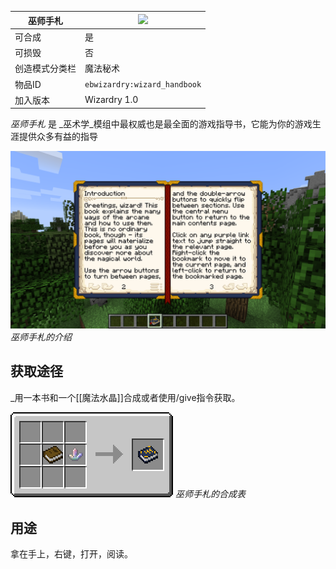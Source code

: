 | 巫师手札 |![](https://github.com/Electroblob77/Wizardry/blob/1.12.2/src/main/resources/assets/ebwizardry/textures/items/wizard_handbook.png)|
|---|---|
| 可合成 | 是 |
| 可损毁 | 否 |
| 创造模式分类栏 | 魔法秘术 |
| 物品ID | `ebwizardry:wizard_handbook` |
| 加入版本 | Wizardry 1.0 |

_巫师手札_ 是 _巫术学_模组中最权威也是最全面的游戏指导书，它能为你的游戏生涯提供众多有益的指导

![](images/screenshots/wizard_handbook.png)
_巫师手札的介绍_

## 获取途径
_用一本书和一个[[魔法水晶]]合成或者使用/give指令获取。

![](images/recipes/wizard_handbook.png)
_巫师手札的合成表_

## 用途
拿在手上，右键，打开，阅读。
